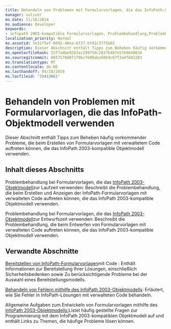```yaml
---
title: Behandeln von Problemen mit Formularvorlagen, die das InfoPath-Objektmodell verwenden
manager: soliver
ms.date: 11/16/2014
ms.audience: Developer
keywords:
- infopath 2003-kompatible Formularvorlagen, Problembehandlung,Problembehandlung von Formularvorlagen [InfoPath 2007],Formularvorlagen [InfoPath 2007], Problembehandlung,Problembehandlung [InfoPath 2007], InfoPath 2003-kompatible Formularvorlagen
localization_priority: Normal
ms.assetid: 5e31f5ef-6692-40ea-b737-bfd1c3775b02
description: Dieser Abschnitt enthält Tipps zum Beheben häufig vorkommender Probleme, die beim Erstellen von Formularvorlagen mit verwaltetem Code auftreten können, die das InfoPath 2003-kompatible Objektmodell verwenden.
ms.openlocfilehash: 52f7adbe9283ac299759c2837b487e57b9640834
ms.sourcegitcommit: 8657170d071f9bcf680aba50b9c07f2a4fb82283
ms.translationtype: MT
ms.contentlocale: de-DE
ms.lasthandoff: 04/28/2019
ms.locfileid: "33413661"
---
```

# <a name="troubleshoot-form-templates-that-use-the-infopath-object-model"></a>Behandeln von Problemen mit Formularvorlagen, die das InfoPath-Objektmodell verwenden

Dieser Abschnitt enthält Tipps zum Beheben häufig vorkommender Probleme, die beim Erstellen von Formularvorlagen mit verwaltetem Code auftreten können, die das InfoPath 2003-kompatible Objektmodell verwenden.
  
## <a name="in-this-section"></a>Inhalt dieses Abschnitts

Problembehandlung bei Formularvorlagen, die das [InfoPath 2003-Objektmodell](troubleshoot-form-templates-that-use-infopath-object-model-at-runtime.md)zur Laufzeit verwenden: Beschreibt die Problembehandlung, die beim Erstellen und Anzeigen der InfoPath-Formularvorlagen mit verwalteten Code auftreten können, die das InfoPath 2003-kompatible Objektmodell verwenden.
    
Problembehandlung bei Formularvorlagen, die das [InfoPath 2003-Objektmodell](troubleshoot-form-templates-that-use-infopath-object-model-at-design-time.md)zur Entwurfszeit verwenden: Beschreibt die Problembehandlung, die beim Entwerfen von Formularvorlagen mit verwalteten Code auftreten können, die das InfoPath 2003-kompatible Objektmodell verwenden.
    
## <a name="related-sections"></a>Verwandte Abschnitte

[Bereitstellen von InfoPath-Formularvorlagen](how-to-deploy-infopath-form-templates-with-code.md)mit Code : Enthält Informationen zur Bereitstellung Ihrer Lösungen, einschließlich Sicherheitsbedenken sowie Zu berücksichtigende Probleme bei der Auswahl eines Bereitstellungsmodells.
    
[Behandeln von Fehlern mithilfe des InfoPath 2003-Objektmodells](how-to-handle-errors-using-the-infopath-2003-object-model.md): Erläutert, wie Sie Fehler in InfoPath-Lösungen mit verwalteten Code behandeln.
    
Allgemeine Aufgaben zum Entwickeln von Formularvorlagen mithilfe des [InfoPath 2003-Objektmodells:](common-tasks-for-developing-form-templates-using-infopath-object-model.md)Listet häufig gestellte Fragen zur Programmierung mit dem InfoPath 2003-kompatiblen Objektmodell auf und enthält Links zu Themen, die häufige Probleme lösen können.
    

